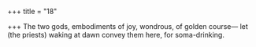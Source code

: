 +++
title = "18"

+++
The two gods, embodiments of joy, wondrous, of golden course— let (the priests) waking at dawn convey them here, for soma-drinking.